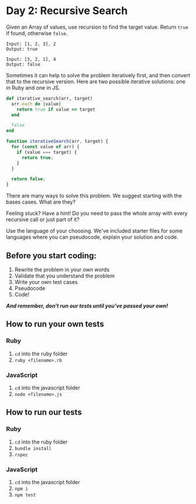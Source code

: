 # Day 2: Recursive Search

Given an Array of values, use recursion to find the target value. Return `true` if found, otherwise `false`.

```
Input: [1, 2, 3], 2
Output: true

Input: [3, 2, 1], 4
Output: false
```

Sometimes it can help to solve the problem iteratively first, and then convert that to the recursive version. Here are two possible iterative solutions: one in Ruby and one in JS.

```ruby
def iterative_search(arr, target)
  arr.each do |value|
    return true if value == target
  end

  false
end
```

```js
function iterativeSearch(arr, target) {
  for (const value of arr) {
    if (value === target) {
      return true;
    }
  }

  return false;
}
```

There are many ways to solve this problem. We suggest starting with the bases cases. What are they?

Feeling stuck? Have a hint! Do you need to pass the whole array with every recursive call or just part of it?

Use the language of your choosing. We've included starter files for some languages where you can pseudocode, explain your solution and code.

## Before you start coding:

1. Rewrite the problem in your own words
2. Validate that you understand the problem
3. Write your own test cases
4. Pseudocode
5. Code!

**_And remember, don't run our tests until you've passed your own!_**

## How to run your own tests

### Ruby

1. `cd` into the ruby folder
2. `ruby <filename>.rb`

### JavaScript

1. `cd` into the javascript folder
2. `node <filename>.js`

## How to run our tests

### Ruby

1. `cd` into the ruby folder
2. `bundle install`
3. `rspec`

### JavaScript

1. `cd` into the javascript folder
2. `npm i`
3. `npm test`
